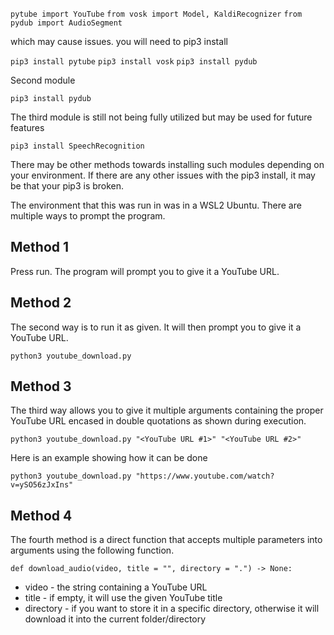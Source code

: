 

`pytube import YouTube`
`from vosk import Model, KaldiRecognizer`
`from pydub import AudioSegment` 

which may cause issues. you will need to pip3 install

`pip3 install pytube`
`pip3 install vosk`
`pip3 install pydub`

Second module

`pip3 install pydub`

The third module is still not being fully utilized but may be used for future features

`pip3 install SpeechRecognition`

There may be other methods towards installing such modules depending on your environment.
If there are any other issues with the pip3 install, it may be that your pip3 is broken.

The environment that this was run in was in a WSL2 Ubuntu. There are multiple ways to prompt the program.

## Method 1

Press run. The program will prompt you to give it a YouTube URL.

## Method 2

The second way is to run it as given. It will then prompt you to give it a YouTube URL.

`python3 youtube_download.py`

## Method 3

The third way allows you to give it multiple arguments containing the proper YouTube URL encased in double quotations as shown during execution.

`python3 youtube_download.py "<YouTube URL #1>" "<YouTube URL #2>"`

Here is an example showing how it can be done

`python3 youtube_download.py "https://www.youtube.com/watch?v=ySO56zJxIns"`

## Method 4

The fourth method is a direct function that accepts multiple parameters into arguments using the following function.

`def download_audio(video, title = "", directory = ".") -> None:`

* video - the string containing a YouTube URL
* title - if empty, it will use the given YouTube title
* directory - if you want to store it in a specific directory, otherwise it will download it into the current folder/directory

